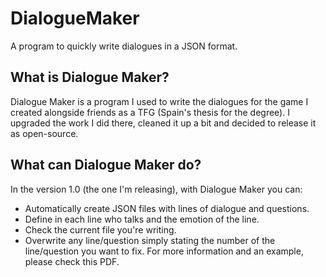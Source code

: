 # DialogueMaker
A program to quickly write dialogues in a JSON format.
## What is Dialogue Maker?
Dialogue Maker is a program I used to write the dialogues for the game I created alongside friends as a TFG (Spain's thesis for the degree). I upgraded the work I did there, cleaned it up a bit and decided to release it as open-source.
## What can Dialogue Maker do?
In the version 1.0 (the one I'm releasing), with Dialogue Maker you can:
* Automatically create JSON files with lines of dialogue and questions.
* Define in each line who talks and the emotion of the line.
* Check the current file you're writing.
* Overwrite any line/question simply stating the number of the line/question you want to fix.
For more information and an example, please check this PDF.
